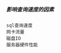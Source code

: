 ##### 影响查询速度的因素

```
sql查询速度
网卡流量
磁盘IO
服务器硬件性能
```

#####

```


```

##### 

```

```



#####

```


```

##### 

#####

```


```

##### 

#####

```


```

##### 

#####

```


```

##### 

#####

```


```

##### 